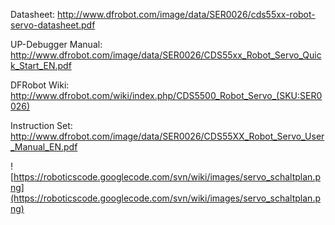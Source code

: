 Datasheet: http://www.dfrobot.com/image/data/SER0026/cds55xx-robot-servo-datasheet.pdf

UP-Debugger Manual: http://www.dfrobot.com/image/data/SER0026/CDS55xx_Robot_Servo_Quick_Start_EN.pdf

DFRobot Wiki: http://www.dfrobot.com/wiki/index.php/CDS5500_Robot_Servo_(SKU:SER0026)

Instruction Set:
http://www.dfrobot.com/image/data/SER0026/CDS55XX_Robot_Servo_User_Manual_EN.pdf

![https://roboticscode.googlecode.com/svn/wiki/images/servo_schaltplan.png](https://roboticscode.googlecode.com/svn/wiki/images/servo_schaltplan.png)